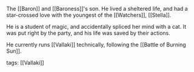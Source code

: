 The [[Baron]] and [[Baroness]]'s son. He lived a sheltered life, and had a star-crossed love with the youngest of the [[Watchers]], [[Stella]].

He is a student of magic, and accidentally spliced her mind with a cat. It was put right by the party, and his life was saved by their actions.

He currently runs [[Vallaki]] technically, following the [[Battle of Burning Sun]].

tags: [[Vallaki]]